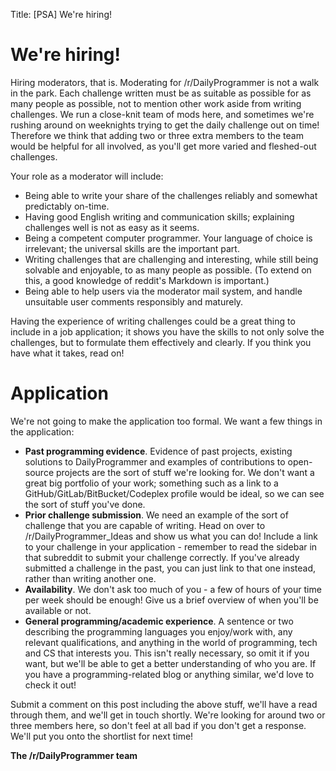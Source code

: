 Title: [PSA] We're hiring!

# We're hiring!

Hiring moderators, that is. Moderating for /r/DailyProgrammer is not a walk in the park. Each challenge written must be as suitable as possible for as many people as possible, not to mention other work aside from writing challenges. We run
a close-knit team of mods here, and sometimes we're rushing around on weeknights trying to get the daily challenge out on time! Therefore we think that adding two or three extra members to the team would be helpful for all involved, as you'll get more varied and fleshed-out challenges.

Your role as a moderator will include:

* Being able to write your share of the challenges reliably and somewhat predictably on-time.
* Having good English writing and communication skills; explaining challenges well is not as easy as it seems.
* Being a competent computer programmer. Your language of choice is irrelevant; the universal skills are the important part.
* Writing challenges that are challenging and interesting, while still being solvable and enjoyable, to as many people as possible. (To extend on this, a good knowledge of reddit's Markdown is important.)
* Being able to help users via the moderator mail system, and handle unsuitable user comments responsibly and maturely.

Having the experience of writing challenges could be a great thing to include in a job application; it shows you have the skills to not only solve the challenges, but to formulate them effectively and clearly. If you think you have what it takes, read on!

# Application

We're not going to make the application too formal. We want a few things in the application:

* **Past programming evidence**. Evidence of past projects, existing solutions to DailyProgrammer and examples of contributions to open-source projects are the sort of stuff we're looking for. We don't want a great big portfolio of your
  work; something such as a link to a GitHub/GitLab/BitBucket/Codeplex profile would be ideal, so we can see the sort of stuff you've done.
* **Prior challenge submission**. We need an example of the sort of challenge that you are capable of writing. Head on over to /r/DailyProgrammer_Ideas and show us what you can do! Include a link to your challenge in your application -
  remember to read the sidebar in that subreddit to submit your challenge correctly. If you've already submitted a challenge in the past, you can just link to that one instead, rather than writing another one.
* **Availability**. We don't ask too much of you - a few of hours of your time per week should be enough! Give us a brief overview of when you'll be available or not.
* **General programming/academic experience**. A sentence or two describing the programming languages you enjoy/work with, any relevant qualifications, and anything in the world of programming, tech and CS that interests you. This isn't
  really necessary, so omit it if you want, but we'll be able to get a better understanding of who you are. If you have a programming-related blog or anything similar, we'd love to check it out!

Submit a comment on this post including the above stuff, we'll have a read through them, and we'll get in touch shortly. We're looking for around two or three members here, so don't feel at all bad if you don't get a response. We'll put you onto the
shortlist for next time!

**The /r/DailyProgrammer team**